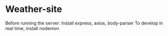 # Weather-site
Before running the server:
Install express, axios, body-parser
To develop in real time, install nodemon
